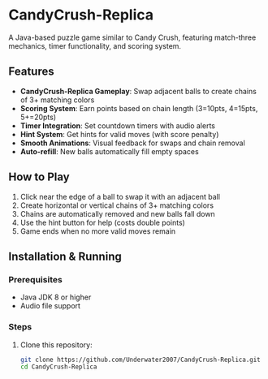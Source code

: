 # CandyCrush-Replica

A Java-based puzzle game similar to Candy Crush, featuring match-three mechanics, timer functionality, and scoring system.

## Features

- **CandyCrush-Replica Gameplay**: Swap adjacent balls to create chains of 3+ matching colors
- **Scoring System**: Earn points based on chain length (3=10pts, 4=15pts, 5+=20pts)
- **Timer Integration**: Set countdown timers with audio alerts
- **Hint System**: Get hints for valid moves (with score penalty)
- **Smooth Animations**: Visual feedback for swaps and chain removal
- **Auto-refill**: New balls automatically fill empty spaces

## How to Play

1. Click near the edge of a ball to swap it with an adjacent ball
2. Create horizontal or vertical chains of 3+ matching colors
3. Chains are automatically removed and new balls fall down
4. Use the hint button for help (costs double points)
5. Game ends when no more valid moves remain

## Installation & Running

### Prerequisites
- Java JDK 8 or higher
- Audio file support

### Steps
1. Clone this repository:
   ```bash
   git clone https://github.com/Underwater2007/CandyCrush-Replica.git
   cd CandyCrush-Replica
